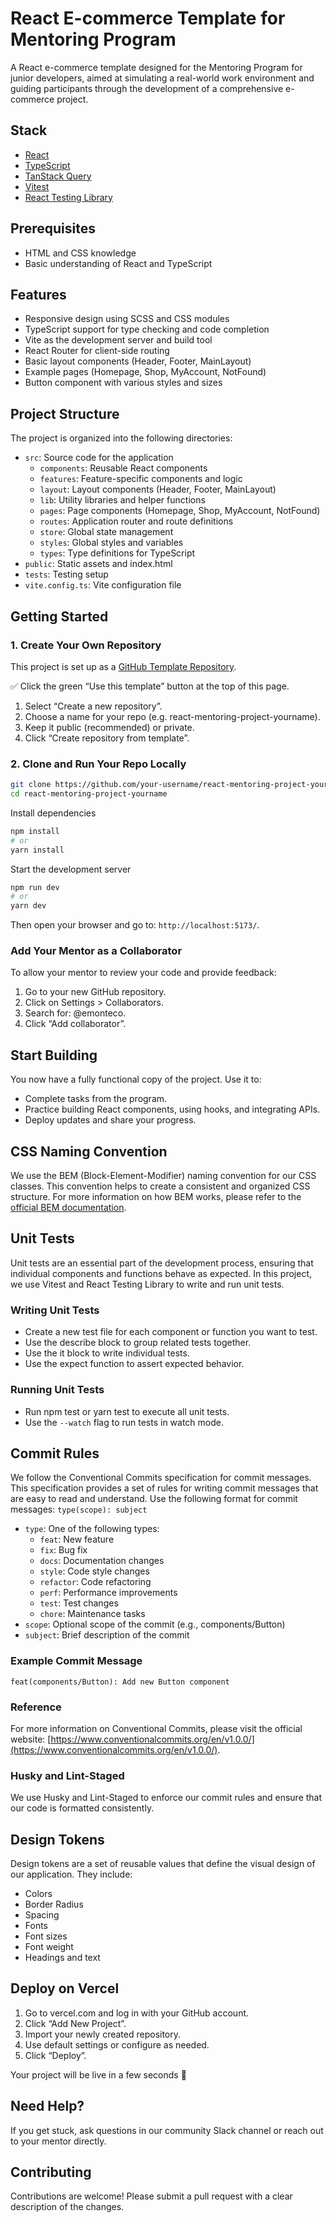 # React E-commerce Template for Mentoring Program

A React e-commerce template designed for the Mentoring Program for junior developers, aimed at simulating a real-world work environment and guiding participants through the development of a comprehensive e-commerce project.

## Stack

- [React](https://react.dev/reference/react)
- [TypeScript](https://www.typescriptlang.org/docs/)
- [TanStack Query](https://tanstack.com/query/latest/docs/framework/react/overview)
- [Vitest](https://vitest.dev/guide/)
- [React Testing Library](https://testing-library.com/docs/react-testing-library/intro/)


## Prerequisites

- HTML and CSS knowledge
- Basic understanding of React and TypeScript

## Features

- Responsive design using SCSS and CSS modules
- TypeScript support for type checking and code completion
- Vite as the development server and build tool
- React Router for client-side routing
- Basic layout components (Header, Footer, MainLayout)
- Example pages (Homepage, Shop, MyAccount, NotFound)
- Button component with various styles and sizes

## Project Structure

The project is organized into the following directories:
- `src`: Source code for the application
  - `components`: Reusable React components
  - `features`: Feature-specific components and logic
  - `layout`: Layout components (Header, Footer, MainLayout)
  - `lib`: Utility libraries and helper functions
  - `pages`: Page components (Homepage, Shop, MyAccount, NotFound)
  - `routes`: Application router and route definitions
  - `store`: Global state management
  - `styles`: Global styles and variables
  - `types`: Type definitions for TypeScript
- `public`: Static assets and index.html
- `tests`: Testing setup
- `vite.config.ts`: Vite configuration file

## Getting Started

### 1. Create Your Own Repository

This project is set up as a [GitHub Template Repository](https://docs.github.com/en/repositories/creating-and-managing-repositories/creating-a-repository-from-a-template).

✅ Click the green “Use this template” button at the top of this page.

1.	Select “Create a new repository”.
2.	Choose a name for your repo (e.g. react-mentoring-project-yourname).
3.	Keep it public (recommended) or private.
4.	Click “Create repository from template”.

### 2. Clone and Run Your Repo Locally

```bash
git clone https://github.com/your-username/react-mentoring-project-yourname.git
cd react-mentoring-project-yourname
```

Install dependencies
```bash
npm install
# or
yarn install
```

Start the development server
```bash
npm run dev
# or
yarn dev
```

Then open your browser and go to: `http://localhost:5173/`.

### Add Your Mentor as a Collaborator

To allow your mentor to review your code and provide feedback:
1.	Go to your new GitHub repository.
2.	Click on Settings > Collaborators.
3.	Search for: @emonteco.
4.	Click “Add collaborator”.

## Start Building

You now have a fully functional copy of the project. Use it to:
- Complete tasks from the program.
- Practice building React components, using hooks, and integrating APIs.
- Deploy updates and share your progress.

## CSS Naming Convention

We use the BEM (Block-Element-Modifier) naming convention for our CSS classes. This convention helps to create a consistent and organized CSS structure. For more information on how BEM works, please refer to the [official BEM documentation](https://getbem.com/naming/).

## Unit Tests

Unit tests are an essential part of the development process, ensuring that individual components and functions behave as expected. In this project, we use Vitest and React Testing Library to write and run unit tests.

### Writing Unit Tests
- Create a new test file for each component or function you want to test.
- Use the describe block to group related tests together.
- Use the it block to write individual tests.
- Use the expect function to assert expected behavior.

### Running Unit Tests

- Run npm test or yarn test to execute all unit tests.
- Use the `--watch` flag to run tests in watch mode.

## Commit Rules

We follow the Conventional Commits specification for commit messages. This specification provides a set of rules for writing commit messages that are easy to read and understand.
Use the following format for commit messages: `type(scope): subject`
- `type`: One of the following types:
  - `feat`: New feature
  - `fix`: Bug fix
  - `docs`: Documentation changes
  - `style`: Code style changes
  - `refactor`: Code refactoring
  - `perf`: Performance improvements
  - `test`: Test changes
  - `chore`: Maintenance tasks
- `scope`: Optional scope of the commit (e.g., components/Button)
- `subject`: Brief description of the commit

### Example Commit Message
`feat(components/Button): Add new Button component`

### Reference

For more information on Conventional Commits, please visit the official website: [https://www.conventionalcommits.org/en/v1.0.0/](https://www.conventionalcommits.org/en/v1.0.0/).

### Husky and Lint-Staged

We use Husky and Lint-Staged to enforce our commit rules and ensure that our code is formatted consistently.

## Design Tokens

Design tokens are a set of reusable values that define the visual design of our application. They include:

- Colors
- Border Radius
- Spacing
- Fonts
- Font sizes
- Font weight
- Headings and text

## Deploy on Vercel

1.	Go to vercel.com and log in with your GitHub account.
2.	Click “Add New Project”.
3.	Import your newly created repository.
4.	Use default settings or configure as needed.
5.	Click “Deploy”.

Your project will be live in a few seconds 🚀

##  Need Help?

If you get stuck, ask questions in our community Slack channel or reach out to your mentor directly.

## Contributing

Contributions are welcome! Please submit a pull request with a clear description of the changes.

